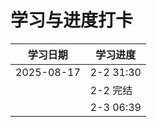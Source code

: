 # 学习与进度打卡
| 学习日期      | 学习进度     |
| ------------ | ------------ |
| 2025-08-17   | 2-2 31:30    |
|              | 2-2 完结     |
|              | 2-3 06:39     |
